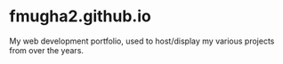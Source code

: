 # fmugha2.github.io
My web development portfolio, used to host/display my various projects from over the years.
